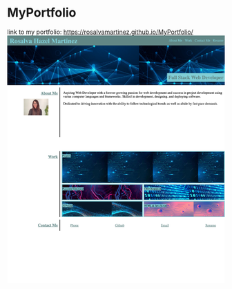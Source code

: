 # MyPortfolio
link to my portfolio: https://rosalvamartinez.github.io/MyPortfolio/
![Screenshot](screenshot.png)
